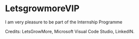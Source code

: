 # LetsgrowmoreVIP
I am very pleasure to be part of the Internship Programme

Credits:
LetsGrowMore,
Microsoft Visual Code Studio,
LinkedIN.
